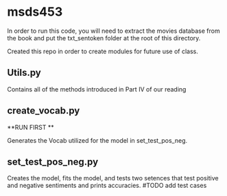 # msds453

In order to run this code, you will need to extract the movies database from the book and put the txt_sentoken folder at the root of this directory.

Created this repo in order to create modules for future use of class.

## Utils.py

Contains all of the methods introduced in Part IV of our reading

## create_vocab.py

**RUN FIRST **

Generates the Vocab utilized for the model in set_test_pos_neg. 

## set_test_pos_neg.py

Creates the model, fits the model, and tests two setences that test positive and negative sentiments and prints accuracies.
#TODO add test cases

